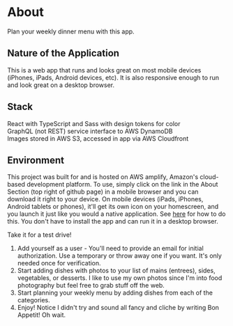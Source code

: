 # About

Plan your weekly dinner menu with this app.

## Nature of the Application

This is a web app that runs and looks great on most mobile devices (iPhones, iPads, Android devices, etc). It is also responsive enough to run and look great on a desktop browser.

## Stack

React with TypeScript and Sass with design tokens for color  
GraphQL (not REST) service interface to AWS DynamoDB  
Images stored in AWS S3, accessed in app via AWS Cloudfront

## Environment

This project was built for and is hosted on AWS amplify, Amazon's cloud-based development platform. To use, simply click on the link in the About Section (top right of github page) in a mobile browser and you can download it right to your device. On mobile devices (iPads, iPhones, Android tablets or phones), it'll get its own icon on your homescreen, and you launch it just like you would a native application. See [here](https://support.google.com/chrome/answer/9658361?hl=en&co=GENIE.Platform%3DiOS) for how to do this. You don't have to install the app and can run it in a desktop browser.

Take it for a test drive!
1. Add yourself as a user - You'll need to provide an email for initial authorization. Use a temporary or throw away one if you want. It's only needed once for verification.
2. Start adding dishes with photos to your list of mains (entrees), sides, vegetables, or desserts. I like to use my own photos since I'm into food photography but feel free to grab stuff off the web.
3. Start planning your weekly menu by adding dishes from each of the categories.
4. Enjoy!  Notice I didn't try and sound all fancy and cliche by writing Bon Appetit! Oh wait.
